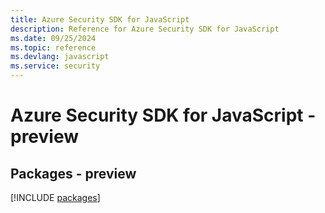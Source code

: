 ```yaml
---
title: Azure Security SDK for JavaScript
description: Reference for Azure Security SDK for JavaScript
ms.date: 09/25/2024
ms.topic: reference
ms.devlang: javascript
ms.service: security
---
```

# Azure Security SDK for JavaScript - preview
## Packages - preview
[!INCLUDE [packages](security-index.md)]